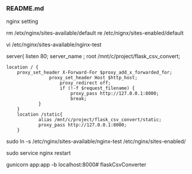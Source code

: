 ### README.md

nginx setting

rm /etx/nginx/sites-available/default
re /etc/nignx/sites-enabled/default

vi /etc/nginx/sites-available/nginx-test

server{	
	listen 80;
	server_name ;
	root /mnt/c/project/flask_csv_convert;

	location / {
		proxy_set_header X-Forward-For $proxy_add_x_forwarded_for;
       	            proxy_set_header Host $http_host;
          	            proxy_redirect off;
           	            if (!-f $request_filename) {
                        	proxy_pass http://127.0.0.1:8000;
                        	break;
                }
        }
        location /static{
                alias /mnt/c/project/flask_csv_convert/static;
                proxy_pass http://127.0.0.1:8000;
        }

sudo ln -s /etc/nginx/sites-available/nginx-test /etc/nginx/sites-enabled/

sudo service nginx restart

gunicorn app:app -b localhost:8000# flaskCsvConverter

